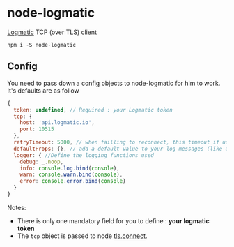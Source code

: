 # node-logmatic

[Logmatic](http://logmatic.io/) TCP (over TLS) client

```
npm i -S node-logmatic
```

## Config

You need to pass down a config objects to node-logmatic for him to work.
It's defaults are as follow

```javascript
{
  token: undefined, // Required : your Logmatic token
  tcp: {
    host: 'api.logmatic.io',
    port: 10515
  },
  retryTimeout: 5000, // when failling to reconnect, this timeout if used for each retry
  defaultProps: {}, // add a default value to your log messages (like appname or hostname)
  logger: { //Define the logging functions used
    debug: _.noop,
    info: console.log.bind(console),
    warn: console.warn.bind(console),
    error: console.error.bind(console)
  }
}
```
Notes:
- There is only one mandatory field for you to define : **your logmatic token**
- The `tcp` object is passed to node [tls.connect](https://nodejs.org/api/tls.html#tls_tls_connect_options_callback).
